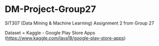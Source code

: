 # DM-Project-Group27
SIT307 (Data Mining &amp; Machine Learning) Assignment 2 from Group 27

Dataset = Kaggle - Google Play Store Apps	(https://www.kaggle.com/lava18/google-play-store-apps)
